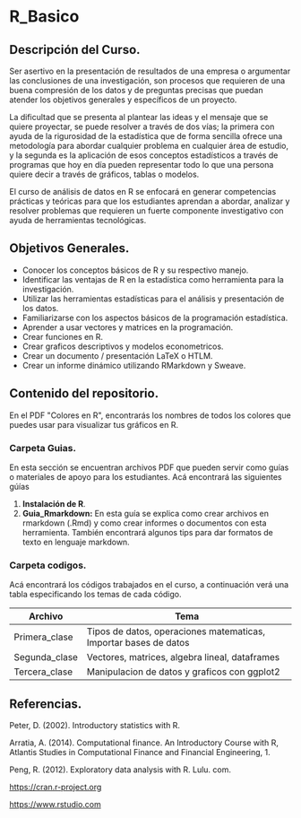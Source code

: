 # R_Basico


## Descripción del Curso.

Ser asertivo en la presentación de resultados de una empresa o argumentar las conclusiones de una investigación,  son procesos que requieren de una buena compresión de los datos y de preguntas precisas que puedan atender los objetivos generales y específicos de un proyecto.

La dificultad que se presenta al plantear las ideas y el mensaje que se quiere proyectar, se puede resolver a través de dos vías; la primera con ayuda de la rigurosidad de la estadística que de forma sencilla ofrece una metodología para abordar cualquier problema en cualquier área de estudio, y la segunda es la aplicación de esos conceptos estadísticos a través de programas que hoy en día pueden representar todo lo que una persona quiere decir a través de gráficos, tablas o modelos.

El curso de análisis de datos en R se enfocará en generar competencias prácticas y teóricas para que los estudiantes aprendan a abordar, analizar y resolver problemas que requieren un fuerte componente investigativo con ayuda de herramientas tecnológicas.



## Objetivos Generales.

* Conocer los conceptos básicos de R y su respectivo manejo.
* Identificar las ventajas de R en la estadística como herramienta para la investigación.
* Utilizar  las  herramientas  estadísticas  para  el  análisis  y  presentación  de  los  datos.
* Familiarizarse con los aspectos básicos de la programación estadística.
* Aprender a usar vectores y matrices en la programación.
* Crear funciones en R.
* Crear graficos descriptivos y modelos econometricos.
* Crear un documento / presentación LaTeX o HTLM.
* Crear un informe dinámico utilizando RMarkdown y Sweave. 

## Contenido del repositorio.

En el PDF "Colores en R", encontrarás los nombres de todos los colores que puedes usar para visualizar tus gráficos en R.

### Carpeta Guias.

En esta sección se encuentran archivos PDF que pueden servir como guías o materiales de apoyo para los estudiantes.
Acá encontrará las siguientes gúías

1. **Instalación de R**.
2. **Guia_Rmarkdown:** En esta guía se explica como crear archivos en rmarkdown (.Rmd) y como crear informes o documentos con esta herramienta. También encontrará algunos tips para dar formatos de texto en lenguaje markdown.

### Carpeta codigos.

Acá encontrará los códigos trabajados en el curso, a continuación verá una tabla especificando los temas de cada código.

| Archivo | Tema |
| --- | --- |
| Primera_clase| Tipos de datos, operaciones matematicas, Importar bases de datos|
| Segunda_clase| Vectores, matrices, algebra lineal, dataframes  |
| Tercera_clase| Manipulacion de datos y graficos con ggplot2 |



## Referencias.

Peter, D. (2002). Introductory statistics with R.

Arratia, A. (2014). Computational finance. An Introductory Course with R, Atlantis Studies in Computational Finance and Financial Engineering, 1.

Peng, R. (2012). Exploratory data analysis with R. Lulu. com.

https://cran.r-project.org

https://www.rstudio.com
